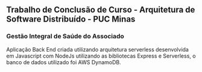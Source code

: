 ## Trabalho de Conclusão de Curso - Arquitetura de Software Distribuído - PUC Minas
### Gestão Integral de Saúde do Associado 

Aplicação Back End criada utilizando arquitetura serverless desenvolvida em Javascript com NodeJs utilizando as bibliotecas Express e
Serverless, o banco de dados utilizado foi AWS DynamoDB.
